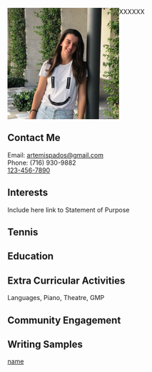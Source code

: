 <p>    XXXXXX<img src="/images/headshot.jpg" width="250" height="250" align="left"></p>
  <br clear="left"/>

## Contact Me
Email: [artemispados@gmail.com](mailto:artemispados@gmail.com?)\
Phone: (716) 930-9882\
[123-456-7890](tel:1234567890)
## Interests
Include here link to Statement of Purpose
## Tennis
## Education
## Extra Curricular Activities
Languages, Piano, Theatre, GMP
## Community Engagement
## Writing Samples

<a href="/papers/ArtemisPados_StanfordOHS_ADialogueOnDiscovery.pdf">name</a>
